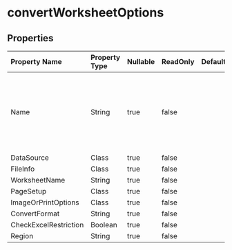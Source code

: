 # **convertWorksheetOptions**

 

## **Properties**

| Property Name | Property Type | Nullable |  ReadOnly | DefaultValue | Description | 
| :- | :- | :- |:- |  :- | :- |
|Name|String|true|false |  |The class has a public property named "Name" with a getter and setter method.|
|DataSource|Class|true|false |  ||
|FileInfo|Class|true|false |  ||
|WorksheetName|String|true|false |  ||
|PageSetup|Class|true|false |  ||
|ImageOrPrintOptions|Class|true|false |  ||
|ConvertFormat|String|true|false |  ||
|CheckExcelRestriction|Boolean|true|false |  ||
|Region|String|true|false |  ||

